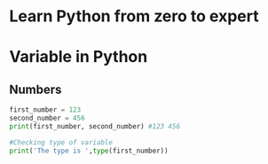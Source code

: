 # Learn Python from zero to expert

# Variable in Python
## Numbers

```python
first_number = 123
second_number = 456
print(first_number, second_number) #123 456

#Checking type of variable
print('The type is ',type(first_number))

 
 ```
